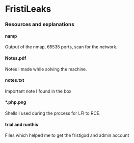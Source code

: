 # FristiLeaks
### Resources and explanations


#### namp
Output of the nmap, 65535 ports, scan for the network.

#### Notes.pdf
Notes I made while solving the machine.

#### notes.txt
Important note I found in the box

#### \*.php.png
Shells I used during the process for LFI to RCE.

#### trial and runthis
Files which helped me to get the fristigod and admin account
